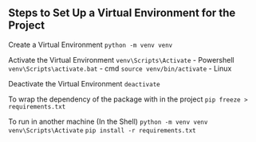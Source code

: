 ## Steps to Set Up a Virtual Environment for the Project

Create a Virtual Environment
`python -m venv venv`

Activate the Virtual Environment
`venv\Scripts\Activate` - Powershell
`venv\Scripts\activate.bat` - cmd
`source venv/bin/activate` - Linux

Deactivate the Virtual Environment
`deactivate`

To wrap the dependency of the package with in the project
`pip freeze > requirements.txt`

To run in another machine (In the Shell)
`python -m venv venv`
`venv\Scripts\Activate`
`pip install -r requirements.txt`
